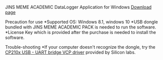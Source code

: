 JINS MEME ACADEMIC DataLogger Application for Windows
[Download page](https://github.com/jins-meme/academic-pack-datalogger-for-windows/releases)

Precaution for use
*Supported OS: Windows 8.1, windows 10
*USB dongle bundled with JINS MEME ACADEMIC PACK is needed to run the software.
*License Key which is provided after the purchase is needed to install the software.

Trouble-shooting
*If your computer doesn't recognize the dongle, try the [CP210x USB - UART bridge VCP driver]( https://www.silabs.com/products/mcu/Pages/USBtoUARTBridgeVCPDrivers.aspx) provided by Silicon labs.

